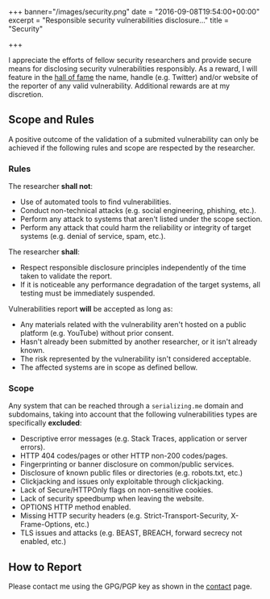 +++
banner="/images/security.png"
date = "2016-09-08T19:54:00+00:00"
excerpt = "Responsible security vulnerabilities disclosure..."
title = "Security"

+++

I appreciate the efforts of fellow security researchers and provide secure means for disclosing security vulnerabilities responsibly. As a reward, I will feature in the [hall of fame][2] the name, handle (e.g. Twitter) and/or website of the reporter of any valid vulnerability. Additional rewards are at my discretion.

## Scope and Rules

A positive outcome of the validation of a submited vulnerability can only be achieved if the following rules and scope are respected by the researcher.

### Rules

The researcher __shall not__:

* Use of automated tools to find vulnerabilities.
* Conduct non-technical attacks (e.g. social engineering, phishing, etc.).
* Perform any attack to systems that aren't listed under the scope section.
* Perform any attack that could harm the reliability or integrity of target systems (e.g. denial of service, spam, etc.).

The researcher __shall__:

* Respect responsible disclosure principles independently of the time taken to validate the report.
* If it is noticeable any performance degradation of the target systems, all testing must be immediately suspended.

Vulnerabilities report __will__ be accepted as long as:

* Any materials related with the vulnerability aren't hosted on a public platform (e.g. YouTube) without prior consent.
* Hasn't already been submitted by another researcher, or it isn't already known.
* The risk represented by the vulnerability isn't considered acceptable.
* The affected systems are in scope as defined bellow.

### Scope

Any system that can be reached through a `serializing.me` domain and subdomains, taking into account that the following vulnerabilities types are specifically __excluded__:

* Descriptive error messages (e.g. Stack Traces, application or server errors).
* HTTP 404 codes/pages or other HTTP non-200 codes/pages.
* Fingerprinting or banner disclosure on common/public services.
* Disclosure of known public files or directories (e.g. robots.txt, etc.)
* Clickjacking and issues only exploitable through clickjacking.
* Lack of Secure/HTTPOnly flags on non-sensitive cookies.
* Lack of security speedbump when leaving the website.
* OPTIONS HTTP method enabled.
* Missing HTTP security headers (e.g. Strict-Transport-Security, X-Frame-Options, etc.)
* TLS issues and attacks (e.g. BEAST, BREACH, forward secrecy not enabled, etc.)


## How to Report

Please contact me using the GPG/PGP key as shown in the [contact][1] page.

[1]: /contacts/ "Contact Page"
[2]: /security/hall-of-fame/ "Hall of Fame"
